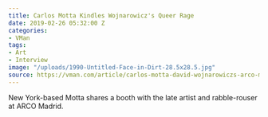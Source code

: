 ```yaml
---
title: Carlos Motta Kindles Wojnarowicz's Queer Rage
date: 2019-02-26 05:32:00 Z
categories:
- VMan
tags:
- Art
- Interview
image: "/uploads/1990-Untitled-Face-in-Dirt-28.5x28.5.jpg"
source: https://vman.com/article/carlos-motta-david-wojnarowiczs-arco-madrid/
---
```


New York-based Motta shares a booth with the late artist and rabble-rouser at ARCO Madrid.